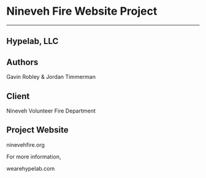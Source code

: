 # Nineveh Fire Website Project #
 ----------------------------------
## Hypelab, LLC ##

## Authors ##

Gavin Robley & 
Jordan Timmerman

## Client ##

Nineveh Volunteer Fire Department

## Project Website ##

ninevehfire.org

For more information,

wearehypelab.com